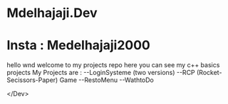 # Mdelhajaji.Dev
# Insta : Medelhajaji2000

hello wnd welcome to my projects repo
here you can see my c++ basics projects
My Projects are : 
--LoginSysteme (two versions)
--RCP (Rocket-Secissors-Paper) Game
--RestoMenu
--WathtoDo

<\/Dev>
